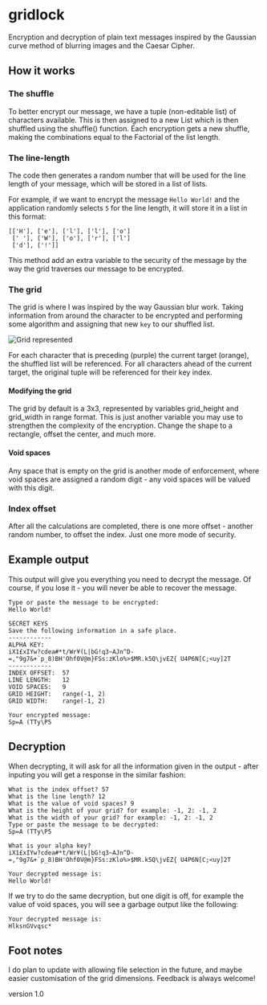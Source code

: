 # gridlock
Encryption and decryption of plain text messages inspired by the Gaussian curve method of blurring images and the Caesar Cipher.

## How it works

### The shuffle
To better encrypt our message, we have a tuple (non-editable list) of characters available. This is then assigned to a new List which is then shuffled using the shuffle() function. Each encryption gets a new shuffle, making the combinations equal to the Factorial of the list length.

### The line-length
The code then generates a random number that will be used for the line length of your message, which will be stored in a list of lists.

For example, if we want to encrypt the message `Hello World!` and the application randomly selects `5` for the line length, it will store it in a list in this format:
```
[['H'], ['e'], ['l'], ['l'], ['o']
 [' '], ['W'], ['o'], ['r'], ['l']
 ['d'], ['!']]
```

This method add an extra variable to the security of the message by the way the grid traverses our message to be encrypted.

### The grid
The grid is where I was inspired by the way Gaussian blur work. Taking information from around the character to be encrypted and performing some algorithm and assigning that new `key` to our shuffled list.

![Grid represented](https://github.com/uxai/gridlock/blob/main/images/grid.jpg)

For each character that is preceding (purple) the current target (orange), the shuffled list will be referenced. For all characters ahead of the current target, the original tuple will be referenced for their key index.

#### Modifying the grid
The grid by default is a 3x3, represented by variables grid_height and grid_width in range format. This is just another variable you may use to strengthen the complexity of the encryption. Change the shape to a rectangle, offset the center, and much more.

#### Void spaces
Any space that is empty on the grid is another mode of enforcement, where void spaces are assigned a random digit - any void spaces will be valued with this digit.

### Index offset
After all the calculations are completed, there is one more offset - another random number, to offset the index. Just one more mode of security.

## Example output
This output will give you everything you need to decrypt the message. Of course, if you lose it - you will never be able to recover the message.
```
Type or paste the message to be encrypted:
Hello World!

SECRET KEYS
Save the following information in a safe place.
------------
ALPHA KEY:
iX1£xIYw?cdea#*t/Wr¥(L|bG!q3~AJn^D-=,"9g7&+`p_8)BH'Ohf0V@m}FSs:zKlo%>$MR.k5Q\jvEZ{ U4P6N[C;<uy]2T
------------
INDEX OFFSET:  57
LINE LENGTH:   12
VOID SPACES:   9
GRID HEIGHT:   range(-1, 2)
GRID WIDTH:    range(-1, 2)

Your encrypted message:
Sp=A (TTy\P5
```

## Decryption
When decrypting, it will ask for all the information given in the output - after inputing you will get a response in the similar fashion:

```
What is the index offset? 57
What is the line length? 12
What is the value of void spaces? 9
What is the height of your grid? for example: -1, 2: -1, 2
What is the width of your grid? for example: -1, 2: -1, 2
Type or paste the message to be decrypted:
Sp=A (TTy\P5

What is your alpha key?
iX1£xIYw?cdea#*t/Wr¥(L|bG!q3~AJn^D-=,"9g7&+`p_8)BH'Ohf0V@m}FSs:zKlo%>$MR.k5Q\jvEZ{ U4P6N[C;<uy]2T

Your decrypted message is:
Hello World!
```

If we try to do the same decryption, but one digit is off, for example the value of void spaces, you will see a garbage output like the following:
```
Your decrypted message is:
HlksnGVvqsc*
```

## Foot notes
I do plan to update with allowing file selection in the future, and maybe easier customisation of the grid dimensions. Feedback is always welcome!

version 1.0
